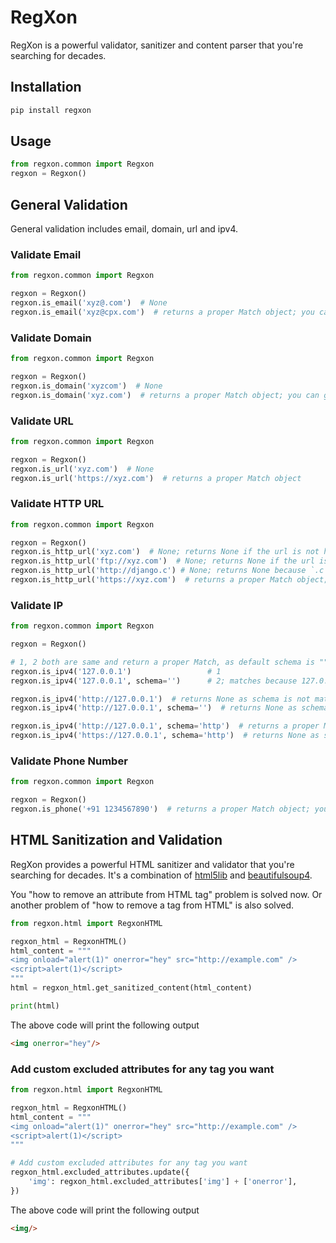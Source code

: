 # RegXon
RegXon is a powerful validator, sanitizer and content parser that you're searching for decades.

## Installation
```bash
pip install regxon
```

## Usage

```python
from regxon.common import Regxon
regxon = Regxon()
```
## General Validation
General validation includes email, domain, url and ipv4.

### Validate Email

```python
from regxon.common import Regxon

regxon = Regxon()
regxon.is_email('xyz@.com')  # None
regxon.is_email('xyz@cpx.com')  # returns a proper Match object; you can grab the match with `.string`
```

### Validate Domain

```python
from regxon.common import Regxon

regxon = Regxon()
regxon.is_domain('xyzcom')  # None
regxon.is_domain('xyz.com')  # returns a proper Match object; you can grab the match with `.string`
```

### Validate URL

```python
from regxon.common import Regxon

regxon = Regxon()
regxon.is_url('xyz.com')  # None
regxon.is_url('https://xyz.com')  # returns a proper Match object
```

### Validate HTTP URL

```python
from regxon.common import Regxon

regxon = Regxon()
regxon.is_http_url('xyz.com')  # None; returns None if the url is not http
regxon.is_http_url('ftp://xyz.com')  # None; returns None if the url is not http
regxon.is_http_url('http://django.c') # None; returns None because `.c` is not a valid domain 
regxon.is_http_url('https://xyz.com')  # returns a proper Match object; you can grab the match with `.string`
```

### Validate IP

```python
from regxon.common import Regxon

regxon = Regxon()

# 1, 2 both are same and return a proper Match, as default schema is ""
regxon.is_ipv4('127.0.0.1')                 # 1
regxon.is_ipv4('127.0.0.1', schema='')      # 2; matches because 127.0.0.1 has no schema

regxon.is_ipv4('http://127.0.0.1')  # returns None as schema is not matched; "http" != ""
regxon.is_ipv4('http://127.0.0.1', schema='')  # returns None as schema is not matched; "http" != ""

regxon.is_ipv4('http://127.0.0.1', schema='http')  # returns a proper Match
regxon.is_ipv4('https://127.0.0.1', schema='http')  # returns None as schema is not matched; "https" != "http"
```

### Validate Phone Number

```python
from regxon.common import Regxon

regxon = Regxon()
regxon.is_phone('+91 1234567890')  # returns a proper Match object; you can grab the match with `.string`
```

## HTML Sanitization and Validation
RegXon provides a powerful HTML sanitizer and validator that you're searching for decades. 
It's a combination of [html5lib](https://pypi.org/project/html5lib/) and
[beautifulsoup4](https://pypi.org/project/beautifulsoup4/).

You "how to remove an attribute from HTML tag" problem is solved now. Or
another problem of "how to remove a tag from HTML" is also solved.

```python
from regxon.html import RegxonHTML

regxon_html = RegxonHTML()
html_content = """
<img onload="alert(1)" onerror="hey" src="http://example.com" />
<script>alert(1)</script>
"""
html = regxon_html.get_sanitized_content(html_content)

print(html)
```

The above code will print the following output

```html
<img onerror="hey"/>
```

### Add custom excluded attributes for any tag you want

```python
from regxon.html import RegxonHTML

regxon_html = RegxonHTML()
html_content = """
<img onload="alert(1)" onerror="hey" src="http://example.com" />
<script>alert(1)</script>
"""

# Add custom excluded attributes for any tag you want
regxon_html.excluded_attributes.update({
    'img': regxon_html.excluded_attributes['img'] + ['onerror'],
})
```

The above code will print the following output
```html
<img/>
```
